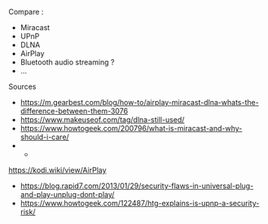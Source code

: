 Compare :
- Miracast
- UPnP
- DLNA
- AirPlay
- Bluetooth audio streaming ?
- ...


Sources
- https://m.gearbest.com/blog/how-to/airplay-miracast-dlna-whats-the-difference-between-them-3076
- https://www.makeuseof.com/tag/dlna-still-used/
- https://www.howtogeek.com/200796/what-is-miracast-and-why-should-i-care/
- -
https://kodi.wiki/view/AirPlay
- https://blog.rapid7.com/2013/01/29/security-flaws-in-universal-plug-and-play-unplug-dont-play/
- https://www.howtogeek.com/122487/htg-explains-is-upnp-a-security-risk/

